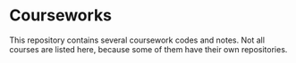 # Courseworks

This repository contains several coursework codes and notes. Not all courses are listed here, because some of them have their own repositories.
